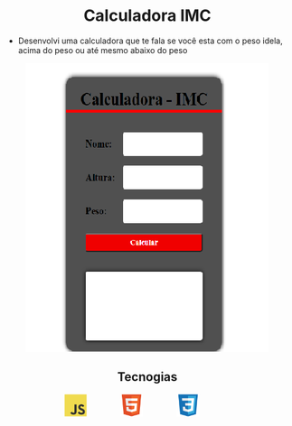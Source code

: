<h1 align="center">Calculadora IMC</h1>

- Desenvolvi uma calculadora que te fala se você esta com o peso idela, acima do peso ou até mesmo abaixo do peso 

<p align="center">
<img src="img/calculadora.png">
</p>

<h2 align="center">Tecnogias</h2>
<p align="center">
<img height="40" src="https://raw.githubusercontent.com/devicons/devicon/master/icons/javascript/javascript-original.svg">
 &nbsp;&nbsp;&nbsp;&nbsp;&nbsp;&nbsp;&nbsp;&nbsp;&nbsp;&nbsp;&nbsp;&nbsp;&nbsp;
<img height="40" src="https://raw.githubusercontent.com/devicons/devicon/master/icons/html5/html5-original.svg">
 &nbsp;&nbsp;&nbsp;&nbsp;&nbsp;&nbsp;&nbsp;&nbsp;&nbsp;&nbsp;&nbsp;&nbsp;&nbsp;
<img height="40" src="https://raw.githubusercontent.com/devicons/devicon/master/icons/css3/css3-original.svg">
 &nbsp;&nbsp;&nbsp;&nbsp;&nbsp;&nbsp;&nbsp;&nbsp;&nbsp;&nbsp;&nbsp;&nbsp;&nbsp;
<p/>
